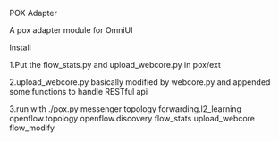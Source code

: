 POX Adapter 

A pox adapter module for OmniUI

Install


1.Put the flow_stats.py and upload_webcore.py in pox/ext

2.upload_webcore.py basically modified by webcore.py and appended some functions to handle RESTful api

3.run with ./pox.py messenger topology forwarding.l2_learning openflow.topology openflow.discovery flow_stats upload_webcore flow_modify

